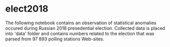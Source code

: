 # elect2018

The following notebook contains an observation of statistical anomalies occured during Russian 2018 presedential election. Collected data is placed into 'data' folder and contains numbers related to the election that was parsed from 97 893 polling stations Web-sites.
